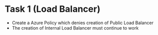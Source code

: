 # Task 1 (Load Balancer)
- Create a Azure Policy which denies creation of Public Load Balancer
- The creation of Internal Load Balancer must continue to work